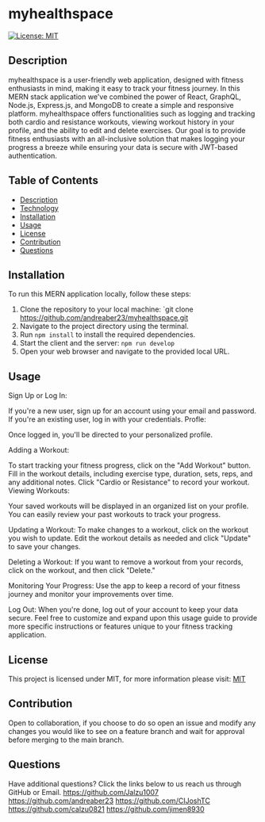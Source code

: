 # myhealthspace

[![License: MIT](https://img.shields.io/badge/License-MIT-yellow.svg)](https://opensource.org/licenses/MIT)

## Description
myhealthspace is a user-friendly web application, designed with fitness enthusiasts in mind, making it easy to track your fitness journey. In this MERN stack application we've combined the power of React, GraphQL, Node.js, Express.js, and MongoDB to create a simple and responsive platform. myhealthspace offers functionalities such as logging and tracking both cardio and resistance workouts, viewing workout history in your profile, and the ability to edit and delete exercises. Our goal is to provide fitness enthusiasts with an all-inclusive solution that makes logging your progress a breeze while ensuring your data is secure with JWT-based authentication.

## Table of Contents

- [Description](#description)
- [Technology](#Technology)
- [Installation](#installation)
- [Usage](#usage)
- [License](#license)
- [Contribution](#contribution)
- [Questions](#questions)

## Installation
To run this MERN application locally, follow these steps:

1. Clone the repository to your local machine: `git clone https://github.com/andreaber23/myhealthspace.git
2. Navigate to the project directory using the terminal.
3. Run `npm install` to install the required dependencies.
4. Start the client and the server: `npm run develop` 
6. Open your web browser and navigate to the provided local URL.

## Usage
Sign Up or Log In:

If you're a new user, sign up for an account using your email and password. If you're an existing user, log in with your credentials.
Profle:

Once logged in, you'll be directed to your personalized profile.

Adding a Workout:

To start tracking your fitness progress, click on the "Add Workout" button.
Fill in the workout details, including exercise type, duration, sets, reps, and any additional notes.
Click "Cardio or Resistance" to record your workout.
Viewing Workouts:

Your saved workouts will be displayed in an organized list on your profile.
You can easily review your past workouts to track your progress.

Updating a Workout:
To make changes to a workout, click on the workout you wish to update.
Edit the workout details as needed and click "Update" to save your changes.

Deleting a Workout:
If you want to remove a workout from your records, click on the workout, and then click "Delete."

Monitoring Your Progress:
Use the app to keep a record of your fitness journey and monitor your improvements over time.

Log Out:
When you're done, log out of your account to keep your data secure.
Feel free to customize and expand upon this usage guide to provide more specific instructions or features unique to your fitness tracking application.

## License

This project is licensed under MIT, for more information please visit: [MIT](https://opensource.org/licenses/MIT)

## Contribution
Open to collaboration, if you choose to do so open an issue and modify any changes you would like to see on a feature branch and wait for approval before merging to the main branch.

## Questions

Have additional questions? Click the links below to us reach us through GitHub or Email.
https://github.com/Jalzu1007
https://github.com/andreaber23
https://github.com/CIJoshTC
https://github.com/calzu0821
https://github.com/jimen8930



